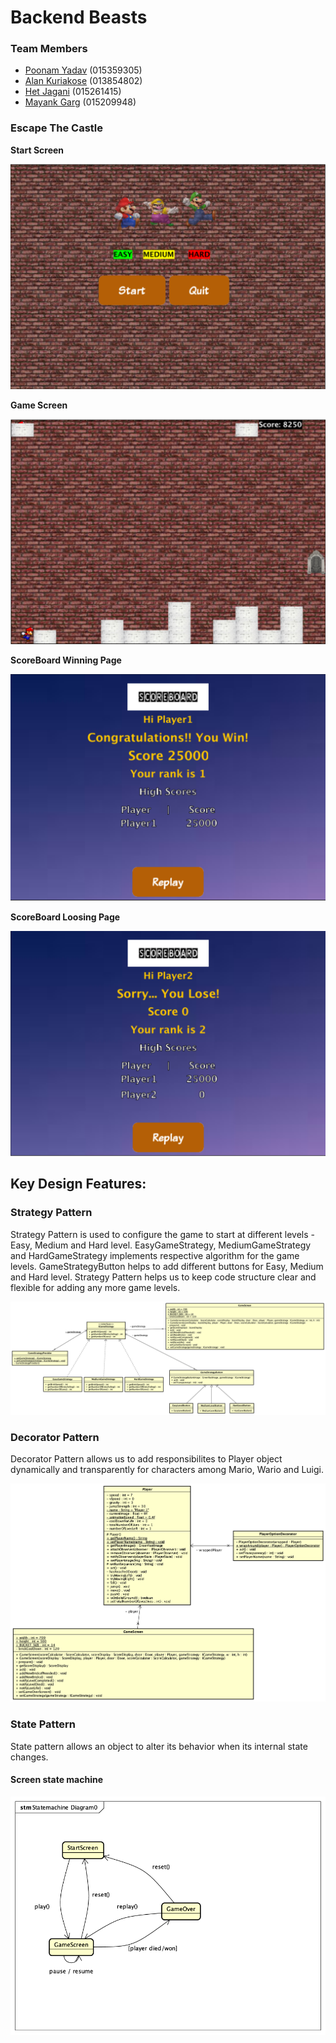 # Backend Beasts

### Team Members
- [Poonam Yadav](https://github.com/poonamyadav12) (015359305)
- [Alan Kuriakose](https://github.com/aln0071) (013854802)
- [Het Jagani](https://github.com/hetjagani) (015261415)
- [Mayank Garg](https://github.com/mayankgarg23) (015209948)

### Escape The Castle

**Start Screen**

![Start Screen](https://github.com/nguyensjsu/fa21-202-backend-beasts/blob/main/escapethecastle/images/StartScreen.png)

**Game Screen**

![Start Screen](https://github.com/nguyensjsu/fa21-202-backend-beasts/blob/main/escapethecastle/images/GameScreen.png)

**ScoreBoard Winning Page**

![Start Screen](https://github.com/nguyensjsu/fa21-202-backend-beasts/blob/main/escapethecastle/images/ScoreBoard-WinningPage.png)

**ScoreBoard Loosing Page**

![Start Screen](https://github.com/nguyensjsu/fa21-202-backend-beasts/blob/main/escapethecastle/images/ScoreBoard-LoosingPage.png)

## Key Design Features:

### Strategy Pattern

Strategy Pattern is used to configure the game to start at different levels - Easy, Medium and Hard level. EasyGameStrategy, MediumGameStrategy and HardGameStrategy implements respective algorithm for the game levels. GameStrategyButton helps to add different buttons for Easy, Medium and Hard level. Strategy Pattern helps us to keep code structure clear and flexible for adding any more game levels.

![Strategy Pattern](escapethecastle/uml_diagrams/StrategyPattern.png)

### Decorator Pattern

Decorator Pattern allows us to add responsibilites to Player object dynamically and transparently for characters among Mario, Wario and Luigi.

![Decorator Pattern](escapethecastle/uml_diagrams/DecoratorPattern.png)

### State Pattern

State pattern allows an object to alter its behavior when its internal state changes.

#### Screen state machine
![State Pattern](escapethecastle/uml_diagrams/Screen_Statemachine.png)

